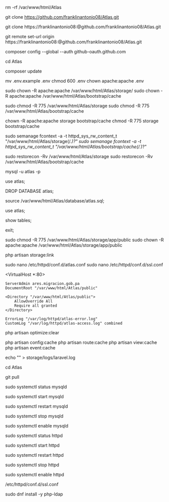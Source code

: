  <!-- Elimina la carpeta del Proyecto Atlas  -->
rm -rf /var/www/html/Atlas

 <!-- Baja del Git el proyecto Completo  -->
git clone https://github.com/franklinantonio08/Atlas.git

<!-- Genera el token en el git y agregado desde el ghp hasta el @  -->
git clone https://franklinantonio08:@github.com/franklinantonio08/Atlas.git

<!-- set el remote para hacerle pull al git -->
git remote set-url origin https://franklinantonio08:@github.com/franklinantonio08/Atlas.git

<!-- Esto de hace  para poner el global del github -->
composer config --global --auth github-oauth.github.com 

 <!-- Entramos al directorio del proyecto*/ -->
cd Atlas

 <!-- Actualizamos el Composer  -->
composer update 

 <!-- copia el example.env a .env  -->
mv .env.example .env
chmod 600 .env
chown apache:apache .env  

 <!-- Crea Carpetas Publicas*/ -->
<!-- mkdir -p /var/www/html/Atlas/storage/app/public/export_temp
mkdir -p /var/www/html/Atlas/storage/app/public/infractores
mkdir -p /var/www/html/Atlas/storage/app/public/movimientos
mkdir -p /var/www/html/Atlas/storage/app/public/multas -->


 <!-- Permisos al storage*/ -->
sudo chown -R apache:apache /var/www/html/Atlas/storage/
sudo chown -R apache:apache /var/www/html/Atlas/bootstrap/cache

sudo chmod -R 775 /var/www/html/Atlas/storage
sudo chmod -R 775 /var/www/html/Atlas/bootstrap/cache

chown -R apache:apache storage bootstrap/cache
chmod -R 775 storage bootstrap/cache

sudo semanage fcontext -a -t httpd_sys_rw_content_t "/var/www/html/Atlas/storage(/.*)?"
sudo semanage fcontext -a -t httpd_sys_rw_content_t "/var/www/html/Atlas/bootstrap/cache(/.*)?"

sudo restorecon -Rv /var/www/html/Atlas/storage
sudo restorecon -Rv /var/www/html/Atlas/bootstrap/cache

 <!-- para entrar a la BD  -->
mysql -u atlas -p

 <!-- entra a la db  -->
use atlas;

 <!-- eliminar si es necesario  -->
DROP DATABASE atlas;

 <!-- ejecuta scrits guardados en carpeta database  -->
source /var/www/html/Atlas/database/atlas.sql;
<!-- source /var/www/html/Atlas/database/actualizaciones.sql; -->

 <!-- entra a la db  -->
use atlas;

 <!-- valida tablas   -->
show tables; 

 <!-- salida de bd   -->
exit;


sudo chmod -R 775 /var/www/html/Atlas/storage/app/public
sudo chown -R apache:apache /var/www/html/Atlas/storage/app/public


php artisan storage:link

 <!-- http - https -->
sudo nano /etc/httpd/conf.d/atlas.conf
sudo nano /etc/httpd/conf.d/ssl.conf

 <!-- copiar y pegar  -->
<VirtualHost *:80>

    ServerAdmin ares.migracion.gob.pa
    DocumentRoot "/var/www/html/Atlas/public"

    <Directory "/var/www/html/Atlas/public">
        AllowOverride All
        Require all granted
    </Directory>

    ErrorLog "/var/log/httpd/atlas-error.log"
    CustomLog "/var/log/httpd/atlas-access.log" combined
</VirtualHost>
 <!-- FIN  -->

 <!-- borra cache  -->
php artisan optimize:clear 

 <!-- caché para producción  -->
php artisan config:cache 
php artisan route:cache 
php artisan view:cache 
php artisan event:cache

 <!-- Eliminina el log si esta muy pesado*/ -->
echo "" > storage/logs/laravel.log


 <!-- si se hacer algun cambio en el proyecto  -->
cd Atlas

git pull

 <!-- MYSQL  -->

sudo systemctl status mysqld

sudo systemctl start mysqld

sudo systemctl restart mysqld

sudo systemctl stop mysqld

sudo systemctl enable mysqld


 <!-- APACHE  -->

sudo systemctl status httpd

sudo systemctl start httpd

sudo systemctl restart httpd

sudo systemctl stop httpd

sudo systemctl enable httpd

/etc/httpd/conf.d/ssl.conf

 <!-- instalar ldap -->

sudo dnf install -y php-ldap